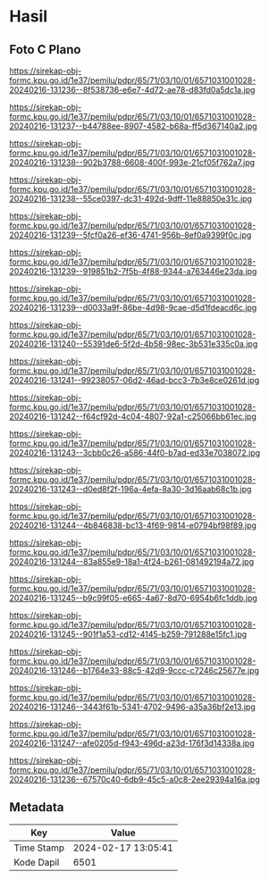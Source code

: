 # Hasil

## Foto C Plano

https://sirekap-obj-formc.kpu.go.id/1e37/pemilu/pdpr/65/71/03/10/01/6571031001028-20240216-131236--8f538736-e6e7-4d72-ae78-d83fd0a5dc1a.jpg

https://sirekap-obj-formc.kpu.go.id/1e37/pemilu/pdpr/65/71/03/10/01/6571031001028-20240216-131237--b44788ee-8907-4582-b68a-ff5d367140a2.jpg

https://sirekap-obj-formc.kpu.go.id/1e37/pemilu/pdpr/65/71/03/10/01/6571031001028-20240216-131238--902b3788-6608-400f-993e-21cf05f762a7.jpg

https://sirekap-obj-formc.kpu.go.id/1e37/pemilu/pdpr/65/71/03/10/01/6571031001028-20240216-131238--55ce0397-dc31-492d-9dff-11e88850e31c.jpg

https://sirekap-obj-formc.kpu.go.id/1e37/pemilu/pdpr/65/71/03/10/01/6571031001028-20240216-131239--5fcf0a26-ef36-4741-956b-8ef0a9399f0c.jpg

https://sirekap-obj-formc.kpu.go.id/1e37/pemilu/pdpr/65/71/03/10/01/6571031001028-20240216-131239--919851b2-7f5b-4f88-9344-a763446e23da.jpg

https://sirekap-obj-formc.kpu.go.id/1e37/pemilu/pdpr/65/71/03/10/01/6571031001028-20240216-131239--d0033a9f-86be-4d98-9cae-d5d1fdeacd6c.jpg

https://sirekap-obj-formc.kpu.go.id/1e37/pemilu/pdpr/65/71/03/10/01/6571031001028-20240216-131240--55391de6-5f2d-4b58-98ec-3b531e335c0a.jpg

https://sirekap-obj-formc.kpu.go.id/1e37/pemilu/pdpr/65/71/03/10/01/6571031001028-20240216-131241--99238057-06d2-46ad-bcc3-7b3e8ce0261d.jpg

https://sirekap-obj-formc.kpu.go.id/1e37/pemilu/pdpr/65/71/03/10/01/6571031001028-20240216-131242--f64cf92d-4c04-4807-92a1-c25066bb61ec.jpg

https://sirekap-obj-formc.kpu.go.id/1e37/pemilu/pdpr/65/71/03/10/01/6571031001028-20240216-131243--3cbb0c26-a586-44f0-b7ad-ed33e7038072.jpg

https://sirekap-obj-formc.kpu.go.id/1e37/pemilu/pdpr/65/71/03/10/01/6571031001028-20240216-131243--d0ed8f2f-196a-4efa-8a30-3d16aab68c1b.jpg

https://sirekap-obj-formc.kpu.go.id/1e37/pemilu/pdpr/65/71/03/10/01/6571031001028-20240216-131244--4b846838-bc13-4f69-9814-e0794bf98f89.jpg

https://sirekap-obj-formc.kpu.go.id/1e37/pemilu/pdpr/65/71/03/10/01/6571031001028-20240216-131244--83a855e9-18a1-4f24-b261-081492194a72.jpg

https://sirekap-obj-formc.kpu.go.id/1e37/pemilu/pdpr/65/71/03/10/01/6571031001028-20240216-131245--b9c99f05-e665-4a67-8d70-6954b6fc1ddb.jpg

https://sirekap-obj-formc.kpu.go.id/1e37/pemilu/pdpr/65/71/03/10/01/6571031001028-20240216-131245--901f1a53-cd12-4145-b259-791288e15fc1.jpg

https://sirekap-obj-formc.kpu.go.id/1e37/pemilu/pdpr/65/71/03/10/01/6571031001028-20240216-131246--b1764e33-88c5-42d9-9ccc-c7246c25677e.jpg

https://sirekap-obj-formc.kpu.go.id/1e37/pemilu/pdpr/65/71/03/10/01/6571031001028-20240216-131246--3443f61b-5341-4702-9496-a35a36bf2e13.jpg

https://sirekap-obj-formc.kpu.go.id/1e37/pemilu/pdpr/65/71/03/10/01/6571031001028-20240216-131247--afe0205d-f943-496d-a23d-176f3d14338a.jpg

https://sirekap-obj-formc.kpu.go.id/1e37/pemilu/pdpr/65/71/03/10/01/6571031001028-20240216-131236--67570c40-6db9-45c5-a0c8-2ee29394a16a.jpg


## Metadata

| Key        | Value               |
| ---------- | ------------------- |
| Time Stamp | 2024-02-17 13:05:41 |
| Kode Dapil | 6501                |




